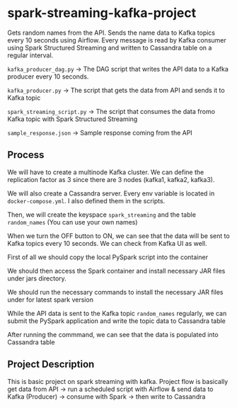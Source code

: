 # spark-streaming-kafka-project

Gets random names from the API. Sends the name data to Kafka topics every 10 seconds using Airflow. Every message is read by Kafka consumer using Spark Structured Streaming and written to Cassandra table on a regular interval.

`kafka_producer_dag.py` -> The DAG script that writes the API data to a Kafka producer every 10 seconds.

`kafka_producer.py` -> The script that gets the data from API and sends it to Kafka topic

`spark_streaming_script.py` -> The script that consumes the data fromo Kafka topic with Spark Structured Streaming

`sample_response.json` -> Sample response coming from the API



## Process

We will have to create a multinode Kafka cluster. We can define the replication factor as 3 since there are 3 nodes (kafka1, kafka2, kafka3). 

We will also create a Cassandra server. Every env variable is located in `docker-compose.yml`. I also defined them in the scripts.

Then, we will create the keyspace `spark_streaming` and the table `random_names` (You can use your own names)

When we turn the OFF button to ON, we can see that the data will be sent to Kafka topics every 10 seconds. We can check from Kafka UI as well.

First of all we should copy the local PySpark script into the container

We should then access the Spark container and install necessary JAR files under jars directory.

We should run the necessary commands to install the necessary JAR files under for latest spark version

While the API data is sent to the Kafka topic `random_names` regularly, we can submit the PySpark application and write the topic data to Cassandra table

After running the commmand, we can see that the data is populated into Cassandra table

## Project Description

This is basic project on spark streaming with kafka. Project flow is basically get data from API -> run a scheduled script with Airflow &amp; send data to Kafka (Producer) -> consume with Spark -> then write to Cassandra
